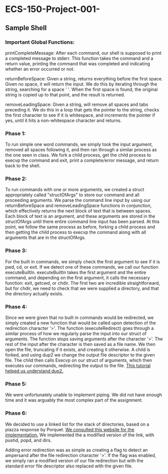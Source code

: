 # ECS-150-Project-001-
## Sample Shell

### Important Global Functions:
printCompleteMessage: After each command, our shell is supposed to print a
completed message to stderr. This function takes the command and a return value,
printing the command that was completed and indicating whether an error occurred
or not.

returnBeforeSpace: Given a string, returns everything before the first space.
Given no space, it will return the input. We do this by iterating through the
string, searching for a space ' '. When the first space is found, the original
string is copied up to that point, and the result is returned.

removeLeadingSpace: Given a string, will remove all spaces and tabs preceding
it. We do this in a loop that gets the pointer to the string, checks the first
character to see if it is whitespace, and increments the pointer if yes, until
it hits a non-whitespace character and returns.
### Phase 1:
To run simple one word commands, we simply took the input argument, removed all
spaces following it, and then ran through a similar process as the one seen in
class. We fork a child process, get the child process to execvp the command and
exit, print a complete/error message, and return back to the shell.
### Phase 2:
To run commands with one or more arguments, we created a struct appropriately
called "structOfArgs" to store our command and all proceeding arguments. We
parse the command line input by using our returnBeforeSpace and
removeLeadingSpace functions in conjunction, which effectively returns the next
block of text that is between spaces. Each block of text is an argument, and
these arguments are stored in the structOfArgs until there entire command line
input has been parsed. At this point, we follow the same process as before,
forking a child process and then getting the child process to execvp the command
along with all arguments that are in the structOfArgs.
### Phase 3:
For the built in commands, we simply check the first argument to see if it is
pwd, cd, or exit. If we detect one of these commands, we call our function
executeBuiltIn. executeBuiltIn takes the first argument and the entire command,
and depending on the first argument, it calls the necessary function: exit,
getcwd, or chdir. The first two are incredible straightforward, but for chdir,
we need to check that we were supplied a directory, and that the directory
actually exists.
### Phase 4:
Since we were given that no built in commands would be redirected, we simply
created a new function that would be called upon detection of the redirection
character '>'. The function (executeRedirect) goes through a similar process
of how we regularly parse the input into our struct of arguments. The function
stops saving arguments after the character '>'. The rest of the input after the
character is then saved as a file name. We then open the file, truncating if it
exists, and creating it otherwise. A child is forked, and using dup2 we change
the output file descriptor to the given file. The child then calls Execvp on
our struct of arguments, which then executes our commands, redirecting the
output to the file.
[This tutorial helped us understand dup2.](https://www.cs.rutgers.edu/~pxk/416/notes/c-tutorials/dup2.html)
### Phase 5:
We were unfortunately unable to implement piping. We did not have enough time
and it was arguably the most complex part of the assignment.
### Phase 6:
We decided to use a linked list for the stack of directories, based on a piazza
response by Porquet.
[We consulted this website for the implementation.](https://www.geeksforgeeks.org/stack-data-structure-introduction-program)
We implemented the a modified version of the link, with pushd, popd, and dirs.

Adding error redirection was as simple as creating a flag to detect an ampersand
after the file redirection character '>'. If the flag was enabled, we simply
ran a modified version of our file redirection but with the standard error
file descriptor also replaced with the given file.
